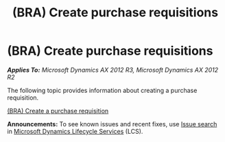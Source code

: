 ﻿---
title: (BRA) Create purchase requisitions
TOCTitle: (BRA) Create purchase requisitions
ms:assetid: 50457f2a-86eb-42e2-b00c-ced747e5d590
ms:mtpsurl: https://technet.microsoft.com/en-us/library/JJ710499(v=AX.60)
ms:contentKeyID: 49384389
ms.date: 04/18/2014
mtps_version: v=AX.60
f1_keywords:
- purchase requisition
- BRA
- brazil
---

# (BRA) Create purchase requisitions 


_**Applies To:** Microsoft Dynamics AX 2012 R3, Microsoft Dynamics AX 2012 R2_

The following topic provides information about creating a purchase requisition.

[(BRA) Create a purchase requisition](bra-create-a-purchase-requisition.md)

  
**Announcements:** To see known issues and recent fixes, use [Issue search](http://go.microsoft.com/fwlink/?linkid=389258) in [Microsoft Dynamics Lifecycle Services](http://go.microsoft.com/fwlink/?linkid=306505) (LCS).

